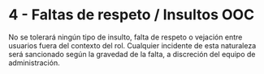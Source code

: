 # 4 - Faltas de respeto / Insultos OOC

&#x20;No se tolerará ningún tipo de insulto, falta de respeto o vejación entre usuarios fuera del contexto del rol. Cualquier incidente de esta naturaleza será sancionado según la gravedad de la falta, a discreción del equipo de administración.
